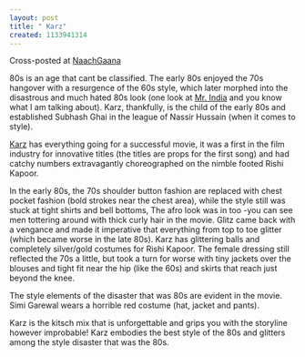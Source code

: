 ```yaml
--- 
layout: post
title: " Karz"
created: 1133941314
---
```

Cross-posted at <a href="http://naachgaana.com/index.php?itemid=1051">NaachGaana</a>

80s is an age that cant be classified. The early 80s enjoyed the 70s hangover with a resurgence of the 60s style, which later morphed into the disastrous and much hated 80s look (one look at <a href="http://www.imdb.com/title/tt0093578/">Mr. India</a> and you know what I am talking about). Karz, thankfully, is the child of the early 80s and established Subhash Ghai in the league of Nassir Hussain (when it comes to style). 

<a href="http://www.imdb.com/title/tt0214841/">Karz</a> has everything going for a successful movie, it was a first in the film industry for innovative titles (the titles are props for the first song) and had catchy numbers extravagantly choreographed on the nimble footed Rishi Kapoor. 

In the early 80s, the 70s shoulder button fashion are replaced with chest pocket fashion (bold strokes near the chest area), while the style still was stuck at tight shirts and bell bottoms, The afro look was in too -you can see men tottering around with thick curly hair in the movie. Glitz came back with a vengance and made it imperative that everything from top to toe glitter (which became worse in the late 80s). Karz has glittering balls and completely silver/gold costumes for Rishi Kapoor.  The female dressing still reflected the 70s a little, but took a turn for worse with tiny jackets over the blouses and tight fit near the hip (like the 60s) and skirts that reach just beyond the knee. 

The style elements of the disaster that was 80s are evident in the movie. Simi Garewal wears a horrible red costume (hat, jacket and pants). 

Karz is the kitsch mix that is unforgettable and grips you with the storyline however improbable! Karz embodies the best style of the 80s and glitters among the style disaster that was the 80s. 
